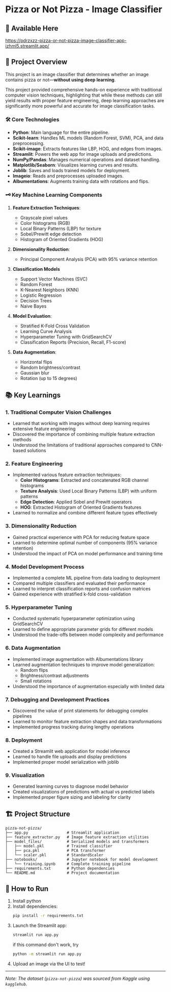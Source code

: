 # Pizza or Not Pizza - Image Classifier  

## 🛜 Available Here
https://pdrzxzz-pizza-or-not-pizza-image-classifier-app-izhml5.streamlit.app/

## 📌 Project Overview  

This project is an image classifier that determines whether an image contains pizza or not—**without using deep learning**.

This project provided comprehensive hands-on experience with traditional computer vision techniques, highlighting that while these methods can still yield results with proper feature engineering, deep learning approaches are significantly more powerful and accurate for image classification tasks.

### 🛠 Core Technologies  

- **Python**: Main language for the entire pipeline.  
- **Scikit-learn**: Handles ML models (Random Forest, SVM), PCA, and data preprocessing.  
- **Scikit-image**: Extracts features like LBP, HOG, and edges from images.  
- **Streamlit**: Powers the web app for image uploads and predictions.  
- **NumPy/Pandas**: Manages numerical operations and dataset handling.  
- **Matplotlib/Seaborn**: Visualizes learning curves and results.  
- **Joblib**: Saves and loads trained models for deployment.  
- **Imageio**: Reads and preprocesses uploaded images.  
- **Albumentations**: Augments training data with rotations and flips.

### 🗝️ Key Machine Learning Components
1. **Feature Extraction Techniques**:
   - Grayscale pixel values
   - Color histograms (RGB)
   - Local Binary Patterns (LBP) for texture
   - Sobel/Prewitt edge detection
   - Histogram of Oriented Gradients (HOG)

2. **Dimensionality Reduction**:
   - Principal Component Analysis (PCA) with 95% variance retention

3. **Classification Models**
   - Support Vector Machines (SVC)
   - Random Forest
   - K-Nearest Neighbors (KNN)
   - Logistic Regression
   - Decision Trees
   - Naive Bayes

4. **Model Evaluation**:
   - Stratified K-Fold Cross Validation
   - Learning Curve Analysis
   - Hyperparameter Tuning with GridSearchCV
   - Classification Reports (Precision, Recall, F1-score)

5. **Data Augmentation**:
   - Horizontal flips
   - Random brightness/contrast
   - Gaussian blur
   - Rotation (up to 15 degrees)
   
## 📚 Key Learnings

### 1. Traditional Computer Vision Challenges
- Learned that working with images without deep learning requires extensive feature engineering
- Discovered the importance of combining multiple feature extraction methods
- Understood the limitations of traditional approaches compared to CNN-based solutions

### 2. Feature Engineering
- Implemented various feature extraction techniques:
  - **Color Histograms**: Extracted and concatenated RGB channel histograms
  - **Texture Analysis**: Used Local Binary Patterns (LBP) with uniform patterns
  - **Edge Detection**: Applied Sobel and Prewitt operators
  - **HOG**: Extracted Histogram of Oriented Gradients features
- Learned to normalize and combine different feature types effectively

### 3. Dimensionality Reduction
- Gained practical experience with PCA for reducing feature space
- Learned to determine optimal number of components (95% variance retention)
- Understood the impact of PCA on model performance and training time

### 4. Model Development Process
- Implemented a complete ML pipeline from data loading to deployment
- Compared multiple classifiers and evaluated their performance
- Learned to interpret classification reports and confusion matrices
- Gained experience with stratified k-fold cross-validation

### 5. Hyperparameter Tuning
- Conducted systematic hyperparameter optimization using GridSearchCV
- Learned to define appropriate parameter grids for different models
- Understood the trade-offs between model complexity and performance

### 6. Data Augmentation
- Implemented image augmentation with Albumentations library
- Learned augmentation techniques to improve model generalization:
  - Random flips
  - Brightness/contrast adjustments
  - Small rotations
- Understood the importance of augmentation especially with limited data

### 7. Debugging and Development Practices
- Discovered the value of print statements for debugging complex pipelines
- Learned to monitor feature extraction shapes and data transformations
- Implemented progress tracking during lengthy operations

### 8. Deployment
- Created a Streamlit web application for model inference
- Learned to handle file uploads and display predictions
- Implemented proper model serialization with joblib

### 9. Visualization
- Generated learning curves to diagnose model behavior
- Created visualizations of predictions with actual vs predicted labels
- Implemented proper figure sizing and labeling for clarity


## 🏗️ Project Structure
```
pizza-not-pizza/
├── app.py                 # Streamlit application
├── feature_extractor.py   # Image feature extraction utilities
├── model_files/           # Serialized models and transformers
│   ├── model.pkl          # Trained classifier
│   ├── pca.pkl            # PCA transformer
│   └── scaler.pkl         # StandardScaler
├── notebooks/             # Jupyter notebook for model development
│   └── training.ipynb     # Complete training pipeline
├── requirements.txt       # Python dependencies
└── README.md              # Project documentation
```

## 🚀 How to Run  
1. Install python
2. Install dependencies:  
   ```bash
   pip install -r requirements.txt
   ```  
3. Launch the Streamlit app:  
   ```bash
   streamlit run app.py
   ```
   if this command don't work, try
   ```bash
   python -m streamlit run app.py
   ```  
4. Upload an image via the UI to test!  
---  
*Note: The dataset (`pizza-not-pizza`) was sourced from Kaggle using `kagglehub`.*
